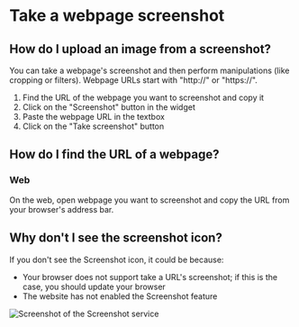 # Take a webpage screenshot

## How do I upload an image from a screenshot?

You can take a webpage's screenshot and then perform manipulations (like cropping or filters). Webpage URLs start with "http://" or "https://".

1. Find the URL of the webpage you want to screenshot and copy it
2. Click on the "Screenshot" button in the widget
3. Paste the webpage URL in the textbox
4. Click on the "Take screenshot" button

## How do I find the URL of a webpage?

### Web

On the web, open webpage you want to screenshot and copy the URL from your browser's address bar.

## Why don't I see the screenshot icon?

If you don't see the Screenshot icon, it could be because:

- Your browser does not support take a URL's screenshot; if this is the case, you should update your browser
- The website has not enabled the Screenshot feature

![Screenshot of the Screenshot service](/assets/screenshots/screenshot.png)
